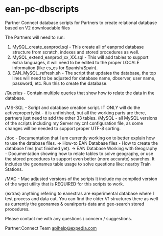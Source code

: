 ean-pc-dbscripts
================

Partner Connect database scripts for Partners to create relational database based on V2 downloadable files

The Partners will need to run:

1. MySQL_create_eanprod.sql - This create all of eanprod database structure from scratch, indexes and stored procedures as well.
2. MySQL_extend_eanprod_xx_XX.sql - This will add tables to support extra languages, it will need to be edited to the proper LOCALE information (like es_es for Spanish/Spain).
3. EAN_MySQL_refresh.sh - The script that updates the database, the top lines will need to be adjusted for database name, dbserver, user name, password, etc. Run this to create the database.

/Queries - Contain multiple queries that show how to relate the data in the database.

/MS-SQL - Script and database creation script. IT ONLY will do the activepropertylist - it is unfinished, but all the working parts are there, partners just need to add the other 33 tables.
/MySQL - all MySQL versions of the scripts including my Server my.cnf configuration file, as some changes will be needed to support proper UTF-8 sorting.

/doc - Documentation that I am currently working on to better explain how to use the database files.
-> How-to EAN Database files - How to create the database files (not finished yet).
-> EAN Database Working with Geography - Documentation showing how to relate tables to solve geography, or use the stored procedures to support even better (more accurate) searches. It includes the geonames table usage to solve questions like: nearby Train Stations.

/MAC - Mac adjusted versions of the scripts
 It include my compiled version of the wget utility that is REQUIRED for this scripts to work.
 
(extras) anything refering to eanextras are experimental database where I test process and data out. You can find the older V1 structures there as well as currently the geonames & ourairports data and geo-search stored procedures.

 
Please contact me with any questions / concern / suggestions.

Partner:Connect Team
apihelp@expedia.com
